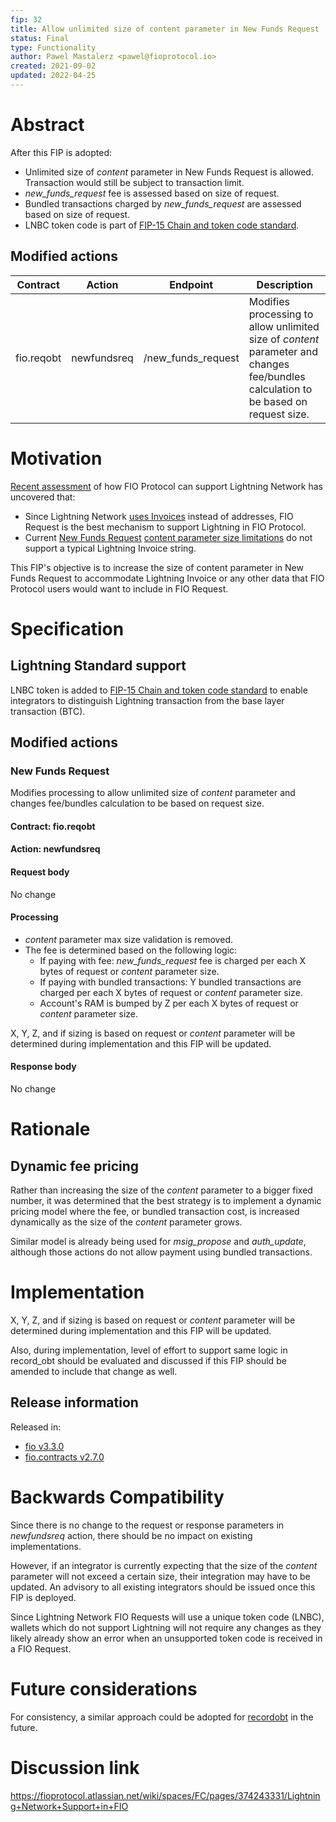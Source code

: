 ```yaml
---
fip: 32
title: Allow unlimited size of content parameter in New Funds Request
status: Final
type: Functionality
author: Pawel Mastalerz <pawel@fioprotocol.io>
created: 2021-09-02
updated: 2022-04-25
---
```


# Abstract
After this FIP is adopted:
* Unlimited size of _content_ parameter in New Funds Request is allowed. Transaction would still be subject to transaction limit.
* _new_funds_request_ fee is assessed based on size of request.
* Bundled transactions charged by _new_funds_request_ are assessed based on size of request.
* LNBC token code is part of [FIP-15 Chain and token code standard](fip-0015.md).

## Modified actions
|Contract|Action|Endpoint|Description|
|---|---|---|---|
|fio.reqobt|newfundsreq|/new_funds_request|Modifies processing to allow unlimited size of _content_ parameter and changes fee/bundles calculation to be based on request size.|

# Motivation
[Recent assessment](https://fioprotocol.atlassian.net/wiki/spaces/FC/pages/374243331/Lightning+Network+Support+in+FIO) of how FIO Protocol can support Lightning Network has uncovered that:
* Since Lightning Network [uses Invoices](https://github.com/lightningnetwork/lightning-rfc/blob/master/11-payment-encoding.md) instead of addresses, FIO Request is the best mechanism to support Lightning in FIO Protocol.
* Current [New Funds Request](https://developers.fioprotocol.io/pages/api/fio-api/#options-newfundsreq) [content parameter size limitations](https://developers.fioprotocol.io/docs/how-to/encryption#size-limitations-on-encrypted-data) do not support a typical Lightning Invoice string.

This FIP's objective is to increase the size of content parameter in New Funds Request to accommodate Lightning Invoice or any other data that FIO Protocol users would want to include in FIO Request.

# Specification
## Lightning Standard support
LNBC token is added to [FIP-15 Chain and token code standard](fip-0015.md) to enable integrators to distinguish Lightning transaction from the base layer transaction (BTC).

## Modified actions
### New Funds Request
Modifies processing to allow unlimited size of _content_ parameter and changes fee/bundles calculation to be based on request size.
#### Contract: fio.reqobt
#### Action: newfundsreq
#### Request body
No change
#### Processing
* _content_ parameter max size validation is removed.
* The fee is determined based on the following logic:
  * If paying with fee: _new_funds_request_ fee is charged per each X bytes of request or _content_ parameter size.
  * If paying with bundled transactions: Y bundled transactions are charged per each X bytes of request or _content_ parameter size.
  * Account's RAM is bumped by Z per each X bytes of request or _content_ parameter size.

X, Y, Z, and if sizing is based on request or _content_ parameter will be determined during implementation and this FIP will be updated.
#### Response body
No change

# Rationale
## Dynamic fee pricing
Rather than increasing the size of the _content_ parameter to a bigger fixed number, it was determined that the best strategy is to implement a dynamic pricing model where the fee, or bundled transaction cost, is increased dynamically as the size of the _content_ parameter grows.

Similar model is already being used for _msig_propose_ and _auth_update_, although those actions do not allow payment using bundled transactions.

# Implementation
X, Y, Z, and if sizing is based on request or _content_ parameter will be determined during implementation and this FIP will be updated.

Also, during implementation, level of effort to support same logic in record_obt should be evaluated and discussed if this FIP should be amended to include that change as well.

## Release information

Released in:
* [fio v3.3.0](https://github.com/fioprotocol/fio/releases/tag/v3.3.0)
* [fio.contracts v2.7.0](https://github.com/fioprotocol/fio.contracts/releases/tag/v2.7.0)

# Backwards Compatibility
Since there is no change to the request or response parameters in _newfundsreq_ action, there should be no impact on existing implementations.

However, if an integrator is currently expecting that the size of the _content_ parameter will not exceed a certain size, their integration may have to be updated. An advisory to all existing integrators should be issued once this FIP is deployed.

Since Lightning Network FIO Requests will use a unique token code (LNBC), wallets which do not support Lightning will not require any changes as they likely already show an error when an unsupported token code is received in a FIO Request.

# Future considerations
For consistency, a similar approach could be adopted for [recordobt](https://developers.fioprotocol.io/pages/api/fio-api/#options-recordobt) in the future.
  
# Discussion link
https://fioprotocol.atlassian.net/wiki/spaces/FC/pages/374243331/Lightning+Network+Support+in+FIO
